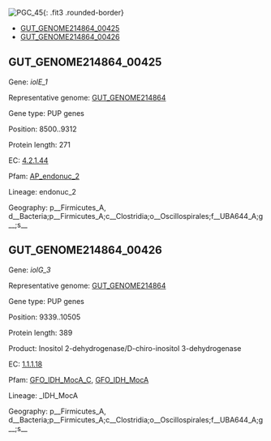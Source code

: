 ![PGC_45](../static/images/Clusters_figure/PGC_45.jpg){: .fit3 .rounded-border}

<ul id="myTab" class="nav nav-tabs">
  <li class="active">
        <a href="#tab1" data-toggle="tab">GUT_GENOME214864_00425</a>
  </li>
<li><a href="#tab2" data-toggle="tab">GUT_GENOME214864_00426</a></li>
</ul>

<div id="myTabContent" class="tab-content">
  <div class="tab-pane fade in active" id="tab1">

<h2 id="GUT_GENOME214864_00425">GUT_GENOME214864_00425</h2>
<p>Gene: <em>iolE_1</em>
<p>Representative genome: <a href="North America">GUT_GENOME214864</a></p>
<p>Gene type: PUP genes</p>
<p>Position: 8500..9312</p>
<p>Protein length: 271</p>
<p>EC: <a href="https://www.brenda-enzymes.org/enzyme.php?ecno=4.2.1.44">4.2.1.44</a></p>
<p>Pfam: <a href="http://pfam.xfam.org/family/AP_endonuc_2">AP_endonuc_2</a></p>

<p>Lineage: endonuc_2</p>
<p>Geography: p__Firmicutes_A, d__Bacteria;p__Firmicutes_A;c__Clostridia;o__Oscillospirales;f__UBA644_A;g__;s__</p>
  </div>

  <div class="tab-pane fade" id="tab2">

<h2 id="GUT_GENOME214864_00426">GUT_GENOME214864_00426</h2>
<p>Gene: <em>iolG_3</em></p>
<p>Representative genome: <a href="North America">GUT_GENOME214864</a></p>
<p>Gene type: PUP genes</p>
<p>Position: 9339..10505</p>
<p>Protein length: 389</p>
<p>Product: Inositol 2-dehydrogenase/D-chiro-inositol 3-dehydrogenase</p>
<p>EC: <a href="https://www.brenda-enzymes.org/enzyme.php?ecno=1.1.1.18">1.1.1.18</a></p>
<p>Pfam: <a href="http://pfam.xfam.org/family/GFO_IDH_MocA_C">GFO_IDH_MocA_C</a>, <a href="http://pfam.xfam.org/family/GFO_IDH_MocA">GFO_IDH_MocA</a></p>
<p>Lineage: _IDH_MocA</p>
<p>Geography: p__Firmicutes_A, d__Bacteria;p__Firmicutes_A;c__Clostridia;o__Oscillospirales;f__UBA644_A;g__;s__</p>

  </div>
</div>
